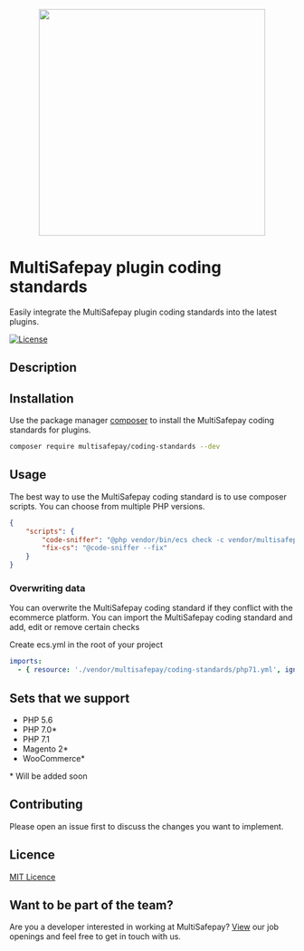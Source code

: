 <p align="center">
  <img src="https://www.multisafepay.com/img/multisafepaylogo.svg" width="400px" position="center">
</p>

# MultiSafepay plugin coding standards

Easily integrate the MultiSafepay plugin coding standards into the latest plugins.

[![License](https://img.shields.io/packagist/l/multisafepay/coding-standards.svg)](https://github.com/MultiSafepay/coding-standards/blob/master/LICENSE)

## Description

## Installation
Use the package manager [composer](https://getcomposer.org/) to install the MultiSafepay coding standards for plugins.
```bash
composer require multisafepay/coding-standards --dev
```

## Usage
The best way to use the MultiSafepay coding standard is to use composer scripts. 
You can choose from multiple PHP versions.

```json
{
    "scripts": {
        "code-sniffer": "@php vendor/bin/ecs check -c vendor/multisafepay/coding-standards/php71.yml src tests --clear-cache",
        "fix-cs": "@code-sniffer --fix"
    }
}
```

### Overwriting data
You can overwrite the MultiSafepay coding standard if they conflict with the ecommerce platform. You can import the MultiSafepay coding standard and add, edit or remove certain checks

Create ecs.yml in the root of your project
```yaml
imports:
  - { resource: './vendor/multisafepay/coding-standards/php71.yml', ignore_errors: not_found }
```

## Sets that we support
* PHP 5.6
* PHP 7.0*
* PHP 7.1
* Magento 2*
* WooCommerce*

\* Will be added soon

## Contributing
Please open an issue first to discuss the changes you want to implement.

## Licence
[MIT Licence](https://github.com/MultiSafepay/coding-standards/blob/master/LICENSE)

## Want to be part of the team?
Are you a developer interested in working at MultiSafepay? [View](https://www.multisafepay.com/careers/#jobopenings) our job openings and feel free to get in touch with us.
